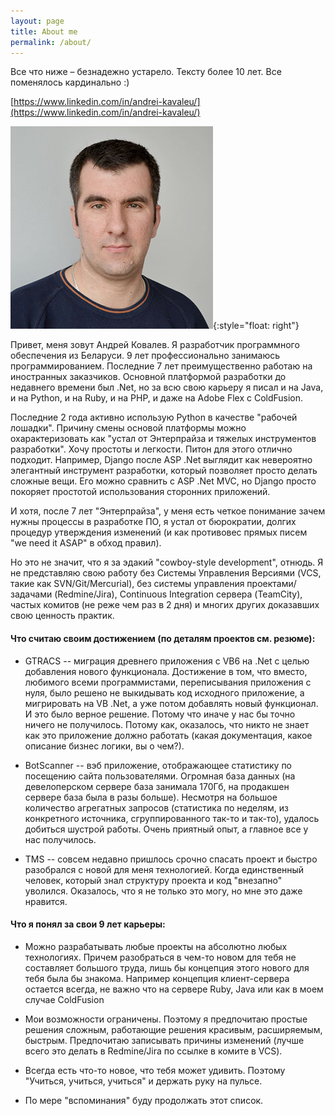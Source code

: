 ```yaml
---
layout: page
title: About me
permalink: /about/
---
```


Все что ниже – безнадежно устарело. Тексту более 10 лет. Все поменялось кардинально :)

[https://www.linkedin.com/in/andrei-kavaleu/](https://www.linkedin.com/in/andrei-kavaleu/)

![me](/img/Andrei_Kavaleu.jpg){:style="float: right"}

Привет, меня зовут Андрей Ковалев. Я разработчик программного обеспечения из Беларуси. 9 лет профессионально занимаюсь программированием. Последние 7 лет преимущественно работаю на иностранных заказчиков. Основной платформой разработки до недавнего времени был .Net, но за всю свою карьеру я писал и на Java, и на Python, и на Ruby, и на PHP, и даже на Adobe Flex с ColdFusion.

Последние 2 года активно использую Python в качестве "рабочей лошадки". Причину смены основой платформы можно охарактеризовать как "устал от Энтерпрайза и тяжелых инструментов разработки". Хочу простоты и легкости. Питон для этого отлично подходит. Например, Django после ASP .Net выглядит как невероятно элегантный инструмент разработки, который позволяет просто делать сложные вещи. Его можно сравнить с ASP .Net MVC, но Django просто покоряет простотой использования сторонних приложений.

И хотя, после 7 лет "Энтерпрайза", у меня есть четкое понимание зачем нужны процессы в разработке ПО, я устал от бюрократии, долгих процедур утверждения изменений (и как противовес прямых писем "we need it ASAP" в обход правил).

Но это не значит, что я за эдакий "cowboy-style development", отнюдь. Я не представляю свою работу без Системы Управления Версиями (VCS, такие как SVN/Git/Mercurial), без системы управления проектами/задачами (Redmine/Jira), Continuous Integration сервера (TeamCity), частых комитов (не реже чем раз в 2 дня) и многих других доказавших свою ценность практик.

#### Что считаю своим достижением (по деталям проектов см. резюме):

- GTRACS -- миграция древнего приложения с VB6 на .Net с целью добавления нового функционала. Достижение в том, что вместо, любимого всеми программистами, переписывания приложения с нуля, было решено не выкидывать код исходного приложение, а мигрировать на VB .Net, а уже потом добавлять новый функционал. И это было верное решение. Потому что иначе у нас бы точно ничего не получилось. Потому как, оказалось, что никто не знает как это приложение должно работать (какая документация, какое описание бизнес логики, вы о чем?).

- BotScanner -- вэб приложение, отображающее статистику по посещению сайта пользователями. Огромная база данных (на девелоперском сервере база занимала 170Гб, на продакшен сервере база была в разы больше). Несмотря на большое количество агрегатных запросов (статистика по неделям, из конкретного источника, сгруппированного так-то и так-то), удалось добиться шустрой работы. Очень приятный опыт, а главное все у нас получилось.

- TMS -- совсем недавно пришлось срочно спасать проект и быстро разобрался с новой для меня технологией. Когда единственный человек, который знал структуру проекта и код "внезапно" уволился. Оказалось, что я не только это могу, но мне это даже нравится.

#### Что я понял за свои 9 лет карьеры:

- Можно разрабатывать любые проекты на абсолютно любых технологиях. Причем разобраться в чем-то новом для тебя не составляет большого труда, лишь бы концепция этого нового для тебя была бы знакома. Например концепция клиент-сервера остается всегда, не важно что на сервере Ruby, Java или как в моем случае ColdFusion

- Мои возможности ограничены. Поэтому я предпочитаю простые решения сложным, работающие решения красивым, расширяемым, быстрым.
    Предпочитаю записывать причины изменений (лучше всего это делать в Redmine/Jira по ссылке в комите в VCS).

- Всегда есть что-то новое, что тебя может удивить. Поэтому "Учиться, учиться, учиться" и держать руку на пульсе.

- По мере "вспоминания" буду продолжать этот список.
